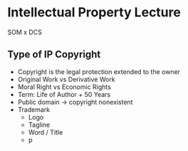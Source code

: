 # Intellectual Property Lecture
SOM x DCS

## Type of IP Copyright
- Copyright is the legal protection extended to the owner 
- Original Work vs Derivative Work
- Moral Right vs Economic Rights
-  Term: Life of Author + 50 Years
- Public domain → copyright nonexistent
- Trademark
	- Logo
	- Tagline
	- Word / Title
	- p